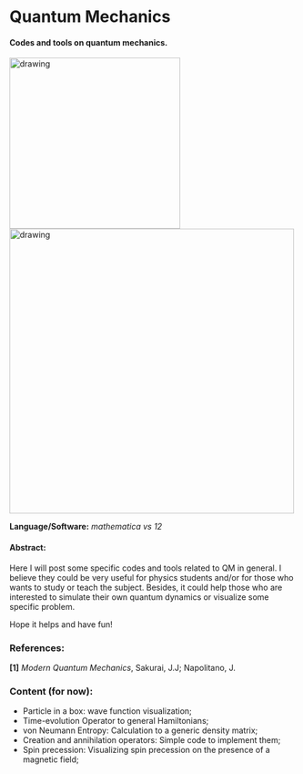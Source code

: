 # Quantum Mechanics

#### Codes and tools on quantum mechanics.

<img src="https://user-images.githubusercontent.com/66641409/85235963-f0661900-b3ef-11ea-8818-f15b79730547.png" alt="drawing" width="300"/> <img src="https://user-images.githubusercontent.com/66641409/85236143-80f12900-b3f1-11ea-8e2e-d97405ca9cb6.png" alt="drawing" width="500"/>


**Language/Software:** *mathematica vs 12*

#### Abstract:
Here I will post some specific codes and tools related to QM in general. I believe they could be very useful for physics students and/or for those who wants to study or teach the subject. Besides, it could help those who are interested to simulate their own quantum dynamics or visualize some specific problem.

Hope it helps and have fun!

### References: 

**[1]** *Modern Quantum Mechanics*, Sakurai, J.J; Napolitano, J.



### Content (for now):

- Particle in a box: wave function visualization;
- Time-evolution Operator to general Hamiltonians;
- von Neumann Entropy: Calculation to a generic density matrix;
- Creation and annihilation operators: Simple code to implement them;
- Spin precession: Visualizing spin precession on the presence of a magnetic field;
